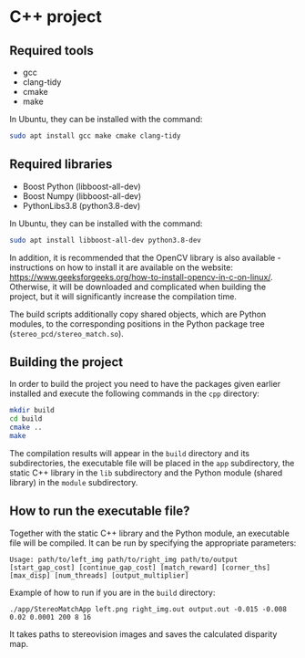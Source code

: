 # C++ project

## Required tools
- gcc
- clang-tidy
- cmake
- make

In Ubuntu, they can be installed with the command:
```bash
sudo apt install gcc make cmake clang-tidy
```

## Required libraries

- Boost Python (libboost-all-dev)
- Boost Numpy (libboost-all-dev)
- PythonLibs3.8 (python3.8-dev)

In Ubuntu, they can be installed with the command:
```bash
sudo apt install libboost-all-dev python3.8-dev
```

In addition, it is recommended that the OpenCV library is also available - instructions on how to install it are available on the website: https://www.geeksforgeeks.org/how-to-install-opencv-in-c-on-linux/.
Otherwise, it will be downloaded and complicated when
building the project, but it will significantly increase the compilation time.

The build scripts additionally copy shared objects, which are Python modules, to the corresponding positions in the Python package tree (`stereo_pcd/stereo_match.so`).

## Building the project

In order to build the project you need to have the packages given earlier installed and execute the following commands in the `cpp` directory:

```bash
mkdir build
cd build
cmake ..
make
```

The compilation results will appear in the `build` directory and its subdirectories, the executable file will be placed in the `app` subdirectory, the static C++ library in the `lib` subdirectory and the Python module (shared library) in the `module` subdirectory.

## How to run the executable file?
Together with the static C++ library and the Python module, an executable file will be compiled. It can be run by specifying the appropriate parameters:
``` 
Usage: path/to/left_img path/to/right_img path/to/output [start_gap_cost] [continue_gap_cost] [match_reward] [corner_ths] [max_disp] [num_threads] [output_multiplier]
```
Example of how to run if you are in the `build` directory:
```
./app/StereoMatchApp left.png right_img.out output.out -0.015 -0.008 0.02 0.0001 200 8 16
```

It takes paths to stereovision images and saves the calculated disparity map.